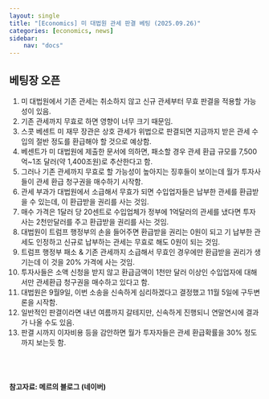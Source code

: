 ```yaml
---
layout: single
title: "[Economics] 미 대법원 관세 판결 베팅 (2025.09.26)"
categories: [economics, news]
sidebar:
    nav: "docs"
---
```


## 베팅장 오픈
1. 미 대법원에서 기존 관세는 취소하지 않고 신규 관세부터 무효 판결을 적용할 가능성이 있음.
1. 기존 관세까지 무효로 하면 영향이 너무 크기 때문임.
1. 스콧 베센트 미 재무 장관은 상호 관세가 위법으로 판결되면 지금까지 받은 관세 수입의 절반 정도를 환급해야 할 것으로 예상함.
1. 베센트가 미 대법원에 제출한 문서에 의하면, 패소할 경우 관세 환급 규모를 7,500억~1조 달러(약 1,400조원)로 추산한다고 함.
1. 그러나 기존 관세까지 무효로 할 가능성이 높아지는 징후들이 보이는데 월가 투자사들이 관세 환급 청구권을 매수하기 시작함.
1. 관세 부과가 대법원에서 소급해서 무효가 되면 수입업자들은 납부한 관세를 환급받을 수 있는데, 이 환급받을 권리를 사는 것임.
1. 매수 가격은 1달러 당 20센트로 수입업체가 정부에 1억달러의 관세를 냈다면 투자사는 2천만달러를 주고 환급받을 권리를 사는 것임.
1. 대법원이 트럼프 행정부의 손을 들어주면 환급받을 권리는 0원이 되고 기 납부한 관세도 인정하고 신규로 납부하는 관세는 무효로 해도 0원이 되는 것임.
1. 트럼프 행정부 패소 & 기존 관세까지 소급해서 무효인 경우에만 환급받을 권리가 생기는데 이 것을 20% 가격에 사는 것임.
1. 투자사들은 소액 신청을 받지 않고 환급금액이 1천만 달러 이상인 수입업자에 대해서만 관세환급 청구권을 매수하고 있다고 함.
1. 대법원은 9월9일, 이번 소송을 신속하게 심리하겠다고 결정했고 11월 5일에 구두변론을 시작함.
1. 일반적인 판결이라면 내년 여름까지 갈테지만, 신속하게 진행되니 연말연시에 결과가 나올 수도 있음.
1. 판결 시까지 이자비용 등을 감안하면 월가 투자자들은 관세 환급확률을 30% 정도까지 보는듯 함.




<br/>
<br/>

#### 참고자료: 메르의 블로그 (네이버)
